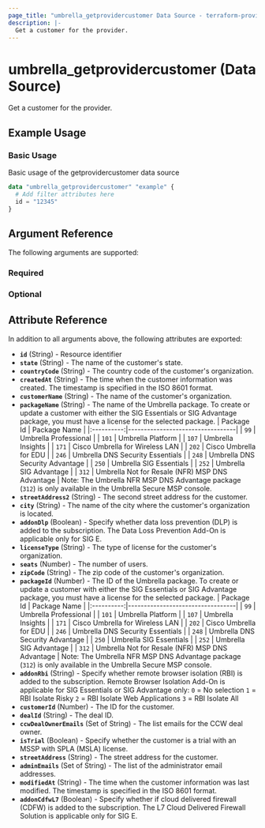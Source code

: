 ```yaml
---
page_title: "umbrella_getprovidercustomer Data Source - terraform-provider-umbrella"
description: |-
  Get a customer for the provider.
---
```


# umbrella_getprovidercustomer (Data Source)

Get a customer for the provider.

## Example Usage


### Basic Usage

Basic usage of the getprovidercustomer data source

```terraform
data "umbrella_getprovidercustomer" "example" {
  # Add filter attributes here
  id = "12345"
}
```



## Argument Reference

The following arguments are supported:

### Required



### Optional



## Attribute Reference

In addition to all arguments above, the following attributes are exported:

- **`id`** (String) - Resource identifier
- **`state`** (String) - The name of the customer's state.
- **`countryCode`** (String) - The country code of the customer's organization.
- **`createdAt`** (String) - The time when the customer information was created. The timestamp is specified in the ISO 8601 format.
- **`customerName`** (String) - The name of the customer's organization.
- **`packageName`** (String) - The name of the Umbrella package. To create or update a customer with either the SIG Essentials or SIG Advantage package, you must have a license for the selected package. | Package Id | Package Name | |:----------:|----------------------------------| | `99` | Umbrella Professional | | `101` | Umbrella Platform | | `107` | Umbrella Insights | | `171` | Cisco Umbrella for Wireless LAN | | `202` | Cisco Umbrella for EDU | | `246` | Umbrella DNS Security Essentials | | `248` | Umbrella DNS Security Advantage | | `250` | Umbrella SIG Essentials | | `252` | Umbrella SIG Advantage | | `312` | Umbrella Not for Resale (NFR) MSP DNS Advantage | Note: The Umbrella NFR MSP DNS Advantage package (`312`) is only available in the Umbrella Secure MSP console.
- **`streetAddress2`** (String) - The second street address for the customer.
- **`city`** (String) - The name of the city where the customer's organization is located.
- **`addonDlp`** (Boolean) - Specify whether data loss prevention (DLP) is added to the subscription. The Data Loss Prevention Add-On is applicable only for SIG E.
- **`licenseType`** (String) - The type of license for the customer's organization.
- **`seats`** (Number) - The number of users.
- **`zipCode`** (String) - The zip code of the customer's organization.
- **`packageId`** (Number) - The ID of the Umbrella package. To create or update a customer with either the SIG Essentials or SIG Advantage package, you must have a license for the selected package. | Package Id | Package Name | |:----------:|----------------------------------| | `99` | Umbrella Professional | | `101` | Umbrella Platform | | `107` | Umbrella Insights | | `171` | Cisco Umbrella for Wireless LAN | | `202` | Cisco Umbrella for EDU | | `246` | Umbrella DNS Security Essentials | | `248` | Umbrella DNS Security Advantage | | `250` | Umbrella SIG Essentials | | `252` | Umbrella SIG Advantage | | `312` | Umbrella Not for Resale (NFR) MSP DNS Advantage | Note: The Umbrella NFR MSP DNS Advantage package (`312`) is only available in the Umbrella Secure MSP console.
- **`addonRbi`** (String) - Specify whether remote browser isolation (RBI) is added to the subscription. Remote Browser Isolation Add-On is applicable for SIG Essentials or SIG Advantage only: `0` = No selection `1` = RBI Isolate Risky `2` = RBI Isolate Web Applications `3` = RBI Isolate All
- **`customerId`** (Number) - The ID for the customer.
- **`dealId`** (String) - The deal ID.
- **`ccwDealOwnerEmails`** (Set of String) - The list emails for the CCW deal owner.
- **`isTrial`** (Boolean) - Specify whether the customer is a trial with an MSSP with SPLA (MSLA) license.
- **`streetAddress`** (String) - The street address for the customer.
- **`adminEmails`** (Set of String) - The list of the administrator email addresses.
- **`modifiedAt`** (String) - The time when the customer information was last modified. The timestamp is specified in the ISO 8601 format.
- **`addonCdfwL7`** (Boolean) - Specify whether if cloud delivered firewall (CDFW) is added to the subscription. The L7 Cloud Delivered Firewall Solution is applicable only for SIG E.



